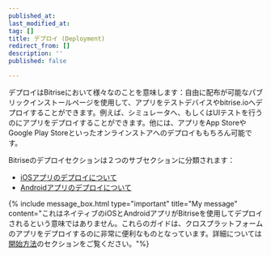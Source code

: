 ```yaml
---
published_at:
last_modified_at:
tag: []
title: デプロイ (Deployment)
redirect_from: []
description: ''
published: false

---
```

デプロイはBitriseにおいて様々なのことを意味します：自由に配布が可能なパブリックインストールページを使用して、アプリをテストデバイスやbitrise.ioへデプロイすることができます。例えば、シミュレータへ、もしくはUIテストを行うのにアプリをデプロイすることができます。他には、アプリをApp StoreやGoogle Play Storeといったオンラインストアへのデプロイももちろん可能です。

Bitriseのデプロイセクションは２つのサブセクションに分類されます：

* [iOSアプリのデプロイについて]()
* [Androidアプリのデプロイについて](/jp/deploy/android-deploy/index/)

{% include message_box.html type="important" title="My message" content="これはネイティブのiOSとAndroidアプリがBitriseを使用してデプロイされるという意味ではありません。これらのガイドは、クロスプラットフォームのアプリをデプロイするのに非常に便利なものとなっています。詳細については[開始方法](/jp/getting-started/index/)のセクションをご覧ください。"%}
